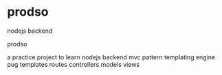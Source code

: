 # prodso
nodejs backend 

prodso 

a practice project to learn nodejs backend mvc pattern templating engine pug templates routes controllers models views

